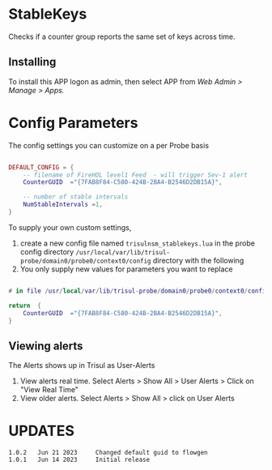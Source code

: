 # StableKeys

Checks if a counter group reports the same set of keys across time.



## Installing 

To install this APP logon as admin, then select APP from _Web Admin > Manage > Apps._




Config Parameters
==============

The config settings you can customize on a per Probe basis

````lua

DEFAULT_CONFIG = {
	-- filename of FireHOL level1 Feed  - will trigger Sev-1 alert 
	CounterGUID  ="{7FAB8F84-C580-424B-2BA4-B2546D2DB15A}",

	-- number of stable intervals 
	NumStableIntervals =1,
}
````

To supply your own custom settings, 

1. create a new config file named `trisulnsm_stablekeys.lua` in the probe config directory
`/usr/local/var/lib/trisul-probe/domain0/probe0/context0/config` directory with the following
2. You only supply new values for parameters you want to replace 


````lua 

# in file /usr/local/var/lib/trisul-probe/domain0/probe0/context0/config/trisulnsm_stablekeys.lua 

return  {
	CounterGUID  ="{7FAB8F84-C580-424B-2BA4-B2546D2DB15A}",
}

````

## Viewing alerts

The Alerts shows up in Trisul as User-Alerts 

1. View alerts real time. Select Alerts > Show All > User Alerts > Click on "View Real Time" 
2. View older alerts. Select Alerts > Show All > click on User Alerts



UPDATES
=======

````
1.0.2   Jun 21 2023     Changed default guid to flowgen 
1.0.1   Jun 14 2023     Initial release 
````


